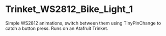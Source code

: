 # Trinket_WS2812_Bike_Light_1
Simple WS2812 animations, switch between them using TinyPinChange to catch a button press. Runs on an Atafruit Trinket.
